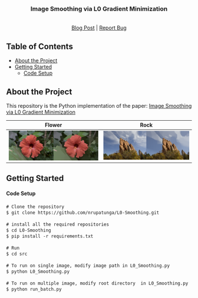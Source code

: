 <!-- PROJECT LOGO -->
<p align="center">
  <h3 align="center">Image Smoothing via L0 Gradient Minimization</h3>

  <p align="center">
    <br />
    <a
    href="https://nthere.dev/2020/06/15/Image-Smoothing-using-L0-Gradient-Minimization/">Blog
    Post</a>
    |
    <a href="https://github.com/nrupatunga/L0-Smoothing/issues">Report Bug</a>
    <br />
  </p>
</p>

<!-- TABLE OF CONTENTS -->
## Table of Contents

* [About the Project](#about-the-project)
* [Getting Started](#getting-started)
	- [Code Setup](#code-setup)

<!--ABOUT THE PROJECT-->
## About the Project

This repository is the Python implementation of the paper:
[Image Smoothing via L0 Gradient Minimization](http://www.cse.cuhk.edu.hk/~leojia/papers/L0smooth_Siggraph_Asia2011.pdf)

|Flower     | Rock
|-----------|-------------|
|![](https://github.com/nrupatunga/L0-Smoothing/blob/master/src/output/flower.png) |![](https://github.com/nrupatunga/L0-Smoothing/blob/master/src/output/rock2.png) |

<!--GETTING STARTED-->
## Getting Started

#### Code Setup
```
# Clone the repository
$ git clone https://github.com/nrupatunga/L0-Smoothing.git

# install all the required repositories
$ cd L0-Smoothing
$ pip install -r requirements.txt

# Run
$ cd src

# To run on single image, modify image path in L0_Smoothing.py
$ python L0_Smoothing.py

# To run on multiple image, modify root directory  in L0_Smoothing.py
$ python run_batch.py

```
